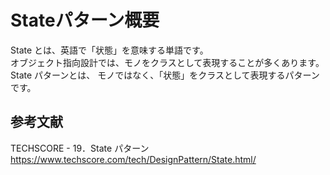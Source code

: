# Stateパターン概要
State とは、英語で「状態」を意味する単語です。  
オブジェクト指向設計では、モノをクラスとして表現することが多くあります。  
State パターンとは、 モノではなく、「状態」をクラスとして表現するパターンです。  

## 参考文献
TECHSCORE - 19．State パターン  
https://www.techscore.com/tech/DesignPattern/State.html/
